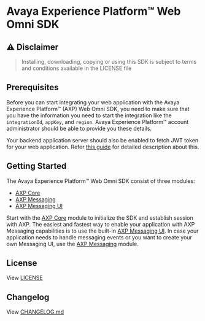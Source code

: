 # Avaya Experience Platform™ Web Omni SDK

## :warning: Disclaimer

> Installing, downloading, copying or using this SDK is subject to terms and conditions available in the LICENSE file

## Prerequisites

Before you can start integrating your web application with the Avaya Experience Platform™ (AXP) Web Omni SDK, you need to make sure that you have the information you need to start the integration like the `integrationId`, `appKey`, and `region`. Avaya Experience Platform™ account administrator should be able to provide you these details.

Your backend application server should also be enabled to fetch JWT token for your web application. Refer [this guide](https://developers.avayacloud.com/avaya-experience-platform/docs/overview#provisioning-an-integration) for detailed description about this.

## Getting Started

The Avaya Experience Platform™ Web Omni SDK consist of three modules:

- [AXP Core](./core.md)
- [AXP Messaging](./messaging.md)
- [AXP Messaging UI](./messaging-ui.md)

Start with the [AXP Core](./core.md) module to initialize the SDK and establish session with AXP. The easiest and fastest way to enable your application with AXP Messaging capabilities is to use the built-in [AXP Messaging UI](./messaging-ui.md). In case your application needs to handle messaging events or you want to create your own Messaging UI, use the [AXP Messaging](./messaging.md) module.

## License

View [LICENSE](./LICENSE)

## Changelog

View [CHANGELOG.md](./CHANGELOG.md)
